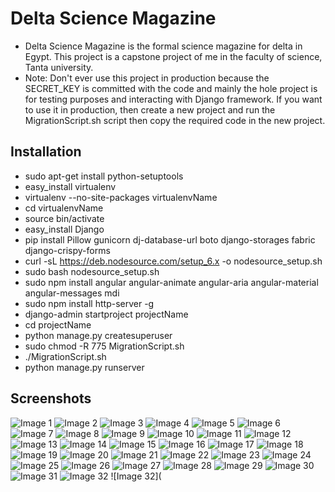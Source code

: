 # Delta Science Magazine
  - Delta Science Magazine is the formal science magazine for delta in Egypt. This project is a capstone project of me in the faculty of science, Tanta university.
  - Note: Don't ever use this project in production because the SECRET_KEY is committed with the code and mainly the hole project is for testing purposes and interacting with Django framework. If you want to use it in production, then create a new project and run the MigrationScript.sh script then copy the required code in the new project.
## Installation
  - sudo apt-get install python-setuptools
  - easy_install virtualenv
  - virtualenv --no-site-packages virtualenvName
  - cd virtualenvName
  - source bin/activate
  - easy_install Django
  - pip install Pillow gunicorn dj-database-url boto django-storages fabric django-crispy-forms
  - curl -sL https://deb.nodesource.com/setup_6.x -o nodesource_setup.sh
  - sudo bash nodesource_setup.sh
  - sudo npm install angular angular-animate angular-aria angular-material angular-messages mdi
  - sudo npm install http-server -g
  - django-admin startproject projectName
  - cd projectName
  - python manage.py createsuperuser
  - sudo chmod -R 775 MigrationScript.sh
  - ./MigrationScript.sh
  - python manage.py runserver
## Screenshots
![Image 1](https://github.com/alansary/DeltaScienceMagazine/blob/master/developer/templates/1.png?raw=true)
![Image 2](https://github.com/alansary/DeltaScienceMagazine/blob/master/developer/templates/2.png?raw=true)
![Image 3](https://github.com/alansary/DeltaScienceMagazine/blob/master/developer/templates/3.png?raw=true)
![Image 4](https://github.com/alansary/DeltaScienceMagazine/blob/master/developer/templates/4.png?raw=true)
![Image 5](https://github.com/alansary/DeltaScienceMagazine/blob/master/developer/templates/5.png?raw=true)
![Image 6](https://github.com/alansary/DeltaScienceMagazine/blob/master/developer/templates/6.png?raw=true)
![Image 7](https://github.com/alansary/DeltaScienceMagazine/blob/master/developer/templates/7.png?raw=true)
![Image 8](https://github.com/alansary/DeltaScienceMagazine/blob/master/developer/templates/8.png?raw=true)
![Image 9](https://github.com/alansary/DeltaScienceMagazine/blob/master/developer/templates/9.png?raw=true)
![Image 10](https://github.com/alansary/DeltaScienceMagazine/blob/master/developer/templates/10.png?raw=true)
![Image 11](https://github.com/alansary/DeltaScienceMagazine/blob/master/developer/templates/11.png?raw=true)
![Image 12](https://github.com/alansary/DeltaScienceMagazine/blob/master/developer/templates/12.png?raw=true)
![Image 13](https://github.com/alansary/DeltaScienceMagazine/blob/master/developer/templates/13.png?raw=true)
![Image 14](https://github.com/alansary/DeltaScienceMagazine/blob/master/developer/templates/14.png?raw=true)
![Image 15](https://github.com/alansary/DeltaScienceMagazine/blob/master/developer/templates/15.png?raw=true)
![Image 16](https://github.com/alansary/DeltaScienceMagazine/blob/master/developer/templates/16.png?raw=true)
![Image 17](https://github.com/alansary/DeltaScienceMagazine/blob/master/developer/templates/17.png?raw=true)
![Image 18](https://github.com/alansary/DeltaScienceMagazine/blob/master/developer/templates/18.png?raw=true)
![Image 19](https://github.com/alansary/DeltaScienceMagazine/blob/master/developer/templates/19.png?raw=true)
![Image 20](https://github.com/alansary/DeltaScienceMagazine/blob/master/developer/templates/20.png?raw=true)
![Image 21](https://github.com/alansary/DeltaScienceMagazine/blob/master/developer/templates/21.png?raw=true)
![Image 22](https://github.com/alansary/DeltaScienceMagazine/blob/master/developer/templates/22.png?raw=true)
![Image 23](https://github.com/alansary/DeltaScienceMagazine/blob/master/developer/templates/23.png?raw=true)
![Image 24](https://github.com/alansary/DeltaScienceMagazine/blob/master/developer/templates/24.png?raw=true)
![Image 25](https://github.com/alansary/DeltaScienceMagazine/blob/master/developer/templates/25.png?raw=true)
![Image 26](https://github.com/alansary/DeltaScienceMagazine/blob/master/developer/templates/26.png?raw=true)
![Image 27](https://github.com/alansary/DeltaScienceMagazine/blob/master/developer/templates/27.png?raw=true)
![Image 28](https://github.com/alansary/DeltaScienceMagazine/blob/master/developer/templates/28.png?raw=true)
![Image 29](https://github.com/alansary/DeltaScienceMagazine/blob/master/developer/templates/29.png?raw=true)
![Image 30](https://github.com/alansary/DeltaScienceMagazine/blob/master/developer/templates/30.png?raw=true)
![Image 31](https://github.com/alansary/DeltaScienceMagazine/blob/master/developer/templates/31.png?raw=true)
![Image 32](https://github.com/alansary/DeltaScienceMagazine/blob/master/developer/templates/32.png?raw=true)
![Image 32](
